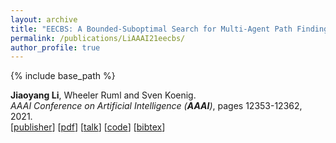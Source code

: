 ```yaml
---
layout: archive
title: "EECBS: A Bounded-Suboptimal Search for Multi-Agent Path Finding"
permalink: /publications/LiAAAI21eecbs/
author_profile: true
---
```


{% include base_path %}

**Jiaoyang Li**, Wheeler Ruml and Sven Koenig.    
<i>AAAI Conference on Artificial Intelligence (**AAAI**)</i>, pages 12353-12362, 2021.        
[[publisher](https://ojs.aaai.org/index.php/AAAI/article/view/17466)]
[[pdf](https://jiaoyangli.me/files/2021-AAAI-1.pdf)]
[[talk](https://slideslive.com/38947778/eecbs-a-boundedsuboptimal-search-for-multiagent-path-finding)]
[[code](https://github.com/Jiaoyang-Li/EECBS)]
[<a href="javascript:void(0)" onclick="(function(target, id) { if ($('#' + id).css('display') == 'block') { $('#' + id).hide('fast'); $(target).text('bibtex') } else { $('#' + id).show('fast'); $(target).text('bibtex▲') } })(this, 'bibtex-LiAAAI21eecbs');">bibtex</a>]
<div id="bibtex-LiAAAI21eecbs" style="display:none">
<pre>@inproceedings{LiAAAI21eecbs,
  author    = {Jiaoyang Li and Wheeler Ruml and Sven Koenig},
  title     = { {EECBS}: A Bounded-Suboptimal Search for Multi-Agent Path Finding},
  booktitle = {Proceedings of the AAAI Conference on Artificial Intelligence (AAAI)},
  pages     = {12353--12362},
  year      = {2021}
}
</pre></div>  

